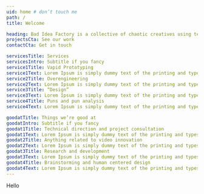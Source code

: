 ```yaml
---
uid: home # don’t touch me
path: /
title: Welcome

heading: Bad Idea Factory is a collective of chaotic creatives using technology to make people thinking face emoji. We have been working in this space for hundreds of thousands of years.
projectsCta: See our work
contactCta: Get in touch

servicesTitle: Services
servicesIntro: Subtitle if you fancy
service1Title: Vapid Prototyping
service1Text: Lorem Ipsum is simply dummy text of the printing and typesetting industry. Lorem Ipsum has been the industry's standard dummy text ever since the 1500s.
service2Title: Overengineering
service2Text: Lorem Ipsum is simply dummy text of the printing and typesetting industry. Lorem Ipsum has been the industry's standard dummy text ever since the 1500s.
service3Title: “Design”
service3Text: Lorem Ipsum is simply dummy text of the printing and typesetting industry. Lorem Ipsum has been the industry's standard dummy text ever since the 1500s.
service4Title: Puns and pun analysis
service4Text: Lorem Ipsum is simply dummy text of the printing and typesetting industry. Lorem Ipsum has been the industry's standard dummy text ever since the 1500s.

goodatTitle: Things we’re good at
goodatIntro: Subtitle if you fancy
goodat1Title: Technical direction and project consultation
goodat1Text: Lorem Ipsum is simply dummy text of the printing and typesetting industry. Lorem Ipsum has been the industry's standard dummy text ever since the 1500s.
goodat2Title: Anything related to video innovation
goodat2Text: Lorem Ipsum is simply dummy text of the printing and typesetting industry. Lorem Ipsum has been the industry's standard dummy text ever since the 1500s.
goodat3Title: Research and development
goodat3Text: Lorem Ipsum is simply dummy text of the printing and typesetting industry. Lorem Ipsum has been the industry's standard dummy text ever since the 1500s.
goodat4Title: Brainstorming and human centered design
goodat4Text: Lorem Ipsum is simply dummy text of the printing and typesetting industry. Lorem Ipsum has been the industry's standard dummy text ever since the 1500s.
---
```


Hello
